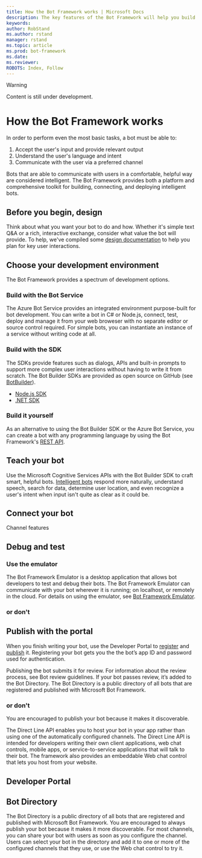 ```yaml
---
title: How the Bot Framework works | Microsoft Docs
description: The key features of the Bot Framework will help you build powerful and intelligent bots.
keywords:
author: RobStand
ms.author: rstand
manager: rstand
ms.topic: article
ms.prod: bot-framework
ms.date:
ms.reviewer:
ROBOTS: Index, Follow
---
```

>[!WARNING]
> Content is still under development.

# How the Bot Framework works

In order to perform even the most basic tasks, a bot must be able to:

1. Accept the user's input and provide relevant output
2. Understand the user's language and intent
3. Communicate with the user via a preferred channel

Bots that are able to communicate with users in a comfortable, helpful way are considered intelligent.
The Bot Framework provides both a platform and comprehensive toolkit for building, connecting, and deploying intelligent bots.

## Before you begin, design

Think about what you want your bot to do and how. Whether it's simple text Q&A or a rich, interactive exchange, consider what value the bot will provide. To help, we've compiled some [design documentation](bot-design-best-practices.md) to help you plan for key user interactions.

## Choose your development environment

The Bot Framework provides a spectrum of development options.

### Build with the Bot Service

The Azure Bot Service provides an integrated environment purpose-built for bot development. You can write a bot in C# or Node.js, connect, test, deploy and manage it from your web broweser with no separate editor or source control required. For simple bots, you can instantiate an instance of a service without writing code at all.

### Build with the SDK

The SDKs provide features such as dialogs, APIs and built-in prompts to support more complex user interactions without having to write it from scratch.
The Bot Builder SDKs are provided as open source on GitHub (see [BotBuilder](https://github.com/Microsoft/BotBuilder)).
- [Node.js SDK](https://github.com/Microsoft/BotBuilder/tree/master/Node)
- [.NET SDK](https://github.com/Microsoft/BotBuilder/tree/master/CSharp)

### Build it yourself

As an alternative to using the Bot Builder SDK or the Azure Bot Service, you can create a bot with any programming language by using the Bot Framework's [REST API](/en-us/connector/overview/).

## Teach your bot

Use the Microsoft Cognitive Services APIs with the Bot Builder SDK to craft smart, helpful bots. 
[Intelligent bots](~/intelligent-bots.md) <!-- link was ~/en-us/bot-intelligence/getting-started/) but build said it was broken --> respond more naturally, understand speech, search for data, determine user location, and even recognize a user's intent when input isn't quite as clear as it could be.

## Connect your bot
Channel features

## Debug and test
### Use the emulator
The Bot Framework Emulator is a desktop application that allows bot developers to test and debug their bots. The Bot Framework Emulator can communicate with your bot wherever it is running; on localhost, or remotely in the cloud.
For details on using the emulator, see [Bot Framework Emulator](~/debug-bots-emulator.md).
### or don't

## Publish with the portal
When you finish writing your bot, use the Developer Portal to [register](~/portal-register-bot.md) and [publish](~/portal-submit-bot-directory.md) it. Registering your bot gets you the the bot’s app ID and password used for authentication.

Publishing the bot submits it for review. For information about the review process, see Bot review guidelines. If your bot passes review, it’s added to the Bot Directory. The Bot Directory is a public directory of all bots that are registered and published with Microsoft Bot Framework. 
### or don't

You are encouraged to publish your bot because it makes it discoverable.

<!--
## Bot Connector
The Bot Connector service provides the connection from your bot to text/SMS, Skype, Slack, Facebook Messenger, Office 365 mail and other channels.
The bot you write exposes a Microsoft Bot Framework-compatible API on the Internet, which allows the Bot Framework Connector service to forward messages from your bot to a user, and send user messages back to your bot. The Connector also takes care of authentication messages. -->

<!--
There are different ways for your bot to communicate with the Connector.
The Node.JS or .NET SDKs provide built-in methods for connecting to the service. A simple bot using Node.JS demonstrates this in [Create a bot with the Bot Builder SDK for Node.js](~/nodejs/bot-builder-node-quickstart.md).
Bots built using .NET can also use the Bot Framework Connector SDK .NET template. -->

The Direct Line API enables you to host your bot in your app rather than using one of the automatically configured channels. The Direct Line API is intended for developers writing their own client applications, web chat controls, mobile apps, or service-to-service applications that will talk to their bot.
The framework also provides an embeddable Web chat control that lets you host from your website.

## Developer Portal


## Bot Directory
The Bot Directory is a public directory of all bots that are registered and published with Microsoft Bot Framework. You are encouraged to always publish your bot because it makes it more discoverable.
For most channels, you can share your bot with users as soon as you configure the channel.
Users can select your bot in the directory and add it to one or more of the configured channels that they use, or use the Web chat control to try it.

<!-- If you configured your bot to work with Skype, you must publish your bot to the Bot Directory and Skype apps (see Publishing your bot) before users can start using it.
Although Skype is the only channel that requires you to publish your bot to the directory, you are encouraged to always publish your bot because it makes it more discoverable. -->

